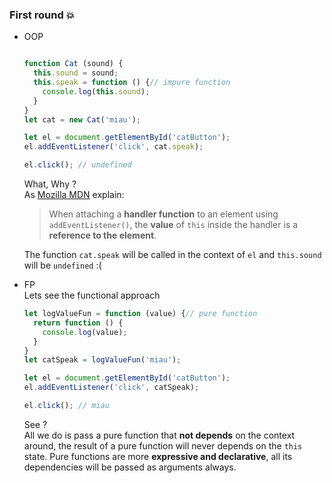### First round :collision:
- OOP  
  ```javascript

  function Cat (sound) {
    this.sound = sound;
    this.speak = function () {// impure function
      console.log(this.sound);
    }
  }
  let cat = new Cat('miau');

  let el = document.getElementById('catButton');
  el.addEventListener('click', cat.speak);

  el.click(); // undefined
  ```
  What, Why ?  
  As [Mozilla MDN](https://developer.mozilla.org/en-US/docs/Web/API/EventTarget/addEventListener) explain:  
  >  When attaching a **handler function** to an element using `addEventListener()`, the **value** of `this` inside the handler is a **reference to the element**.

  The function `cat.speak` will be called in the context of `el` and `this.sound` will be `undefined` :(  

- FP  
  Lets see the functional approach
  ```javascript
  let logValueFun = function (value) {// pure function
    return function () {
      console.log(value);
    }
  }
  let catSpeak = logValueFun('miau');

  let el = document.getElementById('catButton');
  el.addEventListener('click', catSpeak);

  el.click(); // miau
  ```
  See ?  
  All we do is pass a pure function that **not depends** on the context around, the result of a pure function will never depends on the `this` state. Pure functions are more **expressive and declarative**, all its dependencies will be passed as arguments always.
